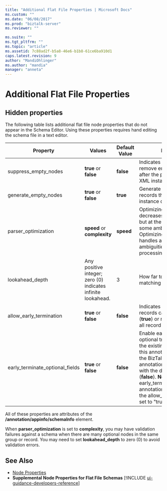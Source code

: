 ```yaml
---
title: "Additional Flat File Properties | Microsoft Docs"
ms.custom: ""
ms.date: "06/08/2017"
ms.prod: "biztalk-server"
ms.reviewer: ""

ms.suite: ""
ms.tgt_pltfrm: ""
ms.topic: "article"
ms.assetid: 7c88ad2f-b5a8-46e6-b1b8-61ce6ba910d1
caps.latest.revision: 9
author: "MandiOhlinger"
ms.author: "mandia"
manager: "anneta"
---
```

# Additional Flat File Properties

## Hidden properties
The following table lists additional flat file node properties that do not appear in the Schema Editor. Using these properties requires hand editing the schema file in a text editor.  

|Property|Values|Default Value|Description|  
|--------------|------------|-------------------|-----------------|  
|suppress_empty_nodes|**true** or **false**|**false**|Indicates whether or not to remove empty XML nodes after the parser generates XML instance data.|  
|generate_empty_nodes|**true** or **false**|**true**|Generate empty nodes for records that exist in the XML instance data.|  
|parser_optimization|**speed** or **complexity**|**speed**|Optimizing for speed decreases the parsing time but at the cost of dealing with some ambiguities in data. Optimizing for complexity handles a wider range of ambiguities but at the cost of processing speed.|  
|lookahead_depth|Any positive integer; zero (0) indicates infinite lookahead.|3|How far to look ahead for matching data.|  
|allow_early_termination|**true** or **false**|**false**|Indicates whether positional records can terminate early (**true**) or must contain data for all record fields (**false**).|  
|early_terminate_optional_fields|**true** or **false**|**false**|Enable early termination of optional trailing fields (**true**). If the existing schema without this annotation is opened in the BizTalk Editor, this annotation will be added to it with the default value set to (**false**). **Note:**  The early_terminate_optional_fields annotation only takes effect if the allow_early_termination is set to "true".|  

 All of these properties are attributes of the **/annotation/appinfo/schemaInfo** element.  

 When **parser_optimization** is set to **complexity**, you may have validation failures against a schema when there are many optional nodes in the same group or record. You may need to set **lookahead_depth** to zero (0) to avoid validation errors.  

## See Also  
- [Node Properties](../core/node-properties.md)   
- <strong>Supplemental Node Properties for Flat File Schemas</strong> [!INCLUDE [ui-guidance-developers-reference](../includes/ui-guidance-developers-reference.md)]
